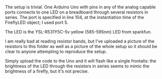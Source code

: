 The setup is trivial. One Arduino Uno with pins in any of the analog capable
ports connects to one LED on a breadboard through several resistors in series. 
The port is specified in line 104, at the instantiation time of the FireflyLED 
object; I used port 5. 

The LED is the YSL-R531Y5C-5v yellow (585-595nm) LED from sparkfun. 

I am really bad at reading resistor bands, but I've uploaded a picture of the 
resistors to this folder as well as a picture of the whole setup so it should 
be clear to anyone attempting to reproduce the setup. 

Simply upload the code to the Uno and it will flash like a single frontalis: 
the brightness of the LED through the resistors in series seems to mimic the 
brightness of a firefly, but it's not precise. 
